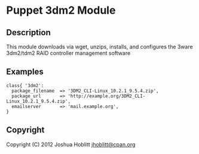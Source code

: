 Puppet 3dm2 Module
====================

Description
-----------

This module downloads via wget, unzips, installs, and configures the 3ware
3dm2/tdm2 RAID controller management software


Examples
--------

    class{ '3dm2':
      package_filename  => '3DM2_CLI-Linux_10.2.1_9.5.4.zip',
      package_url       => 'http://example.org/3DM2_CLI-Linux_10.2.1_9.5.4.zip',
      emailserver       => 'mail.example.org',
    }

Copyright
---------

Copyright (C) 2012 Joshua Hoblitt <jhoblitt@cpan.org>
